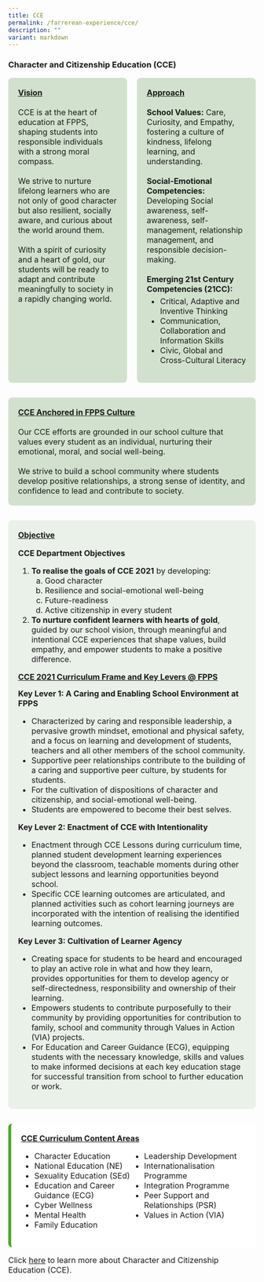 ```yaml
---
title: CCE
permalink: /farrerean-experience/cce/
description: ""
variant: markdown
---
```

<div>

  <h3>Character and Citizenship Education (CCE)</h3>

  
<div style="display: flex; gap: 20px; flex-wrap: wrap; margin-bottom: 30px;">
  <div style="flex: 1; background-color: #d2e1ce; padding: 20px; border-radius: 8px; font-size: 16px;">
    <span><u><strong>Vision</strong></u></span><br><br>
    CCE is at the heart of education at FPPS, shaping students into responsible individuals with a strong moral compass.<br><br>
    We strive to nurture lifelong learners who are not only of good character but also resilient, socially aware, and curious about the world around them.<br><br>
    With a spirit of curiosity and a heart of gold, our students will be ready to adapt and contribute meaningfully to society in a rapidly changing world.
  </div>

  <div style="flex: 1; background-color: #d2e1ce; padding: 20px; border-radius: 8px; font-size: 16px;">
    <span><u><strong>Approach</strong></u></span><br><br>
    <strong>School Values:</strong> Care, Curiosity, and Empathy, fostering a culture of kindness, lifelong learning, and understanding.<br><br>
    <strong>Social-Emotional Competencies:</strong> Developing Social awareness, self-awareness, self-management, relationship management, and responsible decision-making.<br><br>
    <strong>Emerging 21st Century Competencies (21CC):</strong><br>
    <ul style="font-size: 16px; margin-top: 5px;">
      <li>Critical, Adaptive and Inventive Thinking</li>
      <li>Communication, Collaboration and Information Skills</li>
      <li>Civic, Global and Cross-Cultural Literacy</li>
    </ul>
  </div>
</div>


  
<div style="background-color: #d2e1ce; padding: 20px; border-radius: 8px; margin-bottom: 30px; font-size: 16px;">
  <span style="font-size: 16px; margin-top: 0;"><u><strong>CCE Anchored in FPPS Culture</strong></u></span><br><br>
  Our CCE efforts are grounded in our school culture that values every student as an individual, nurturing their emotional, moral, and social well-being.<br><br>
  We strive to build a school community where students develop positive relationships, a strong sense of identity, and confidence to lead and contribute to society.
</div>


  
<div style="background-color: #eaf1e9; padding: 20px; border-radius: 8px; margin-bottom: 30px;">
  <span style="font-size: 16px;"><u><strong>Objective</strong></u></span><br><br>
  <span style="font-size: 16px;"><strong>CCE Department Objectives</strong></span>
  <ol style="font-size: 16px;">
    <li><strong>To realise the goals of CCE 2021</strong> by developing:
      <ol style="font-size: 16px;" type="a">
        <li>Good character</li>
        <li>Resilience and social-emotional well-being</li>
        <li>Future-readiness</li>
        <li>Active citizenship in every student</li>
      </ol>
    </li>
    <li><strong>To nurture confident learners with hearts of gold</strong>, guided by our school vision, through meaningful and intentional CCE experiences that shape values, build empathy, and empower students to make a positive difference.</li>
  </ol>

  <span style="font-size: 16px;"><u><strong>CCE 2021 Curriculum Frame and Key Levers @ FPPS</strong></u></span><br>

  <span style="font-size: 16px;"><strong>Key Lever 1: A Caring and Enabling School Environment at FPPS</strong></span>
  <ul style="font-size: 16px;">
    <li>Characterized by caring and responsible leadership, a pervasive growth mindset, emotional and physical safety, and a focus on learning and development of students, teachers and all other members of the school community.</li>
    <li>Supportive peer relationships contribute to the building of a caring and supportive peer culture, by students for students.</li>
    <li>For the cultivation of dispositions of character and citizenship, and social-emotional well-being.</li>
    <li>Students are empowered to become their best selves.</li>
  </ul>

  <span style="font-size: 16px;"><strong>Key Lever 2: Enactment of CCE with Intentionality</strong></span>
  <ul style="font-size: 16px;">
    <li>Enactment through CCE Lessons during curriculum time, planned student development learning experiences beyond the classroom, teachable moments during other subject lessons and learning opportunities beyond school.</li>
    <li>Specific CCE learning outcomes are articulated, and planned activities such as cohort learning journeys are incorporated with the intention of realising the identified learning outcomes.</li>
  </ul>

  <span style="font-size: 16px;"><strong>Key Lever 3: Cultivation of Learner Agency</strong></span>
  <ul style="font-size: 16px;">
    <li>Creating space for students to be heard and encouraged to play an active role in what and how they learn, provides opportunities for them to develop agency or self-directedness, responsibility and ownership of their learning.</li>
    <li>Empowers students to contribute purposefully to their community by providing opportunities for contribution to family, school and community through Values in Action (VIA) projects.</li>
    <li>For Education and Career Guidance (ECG), equipping students with the necessary knowledge, skills and values to make informed decisions at each key education stage for successful transition from school to further education or work.</li>
  </ul>
</div>


  
  <div style="background-color: #ffffff; border-left: 6px solid #51a72c; padding: 20px; border-radius: 8px;">
    <p style="font-size: 16px; margin-top: 0;"><strong><u>CCE Curriculum Content Areas</u></strong></p>
    <ul style="columns: 2; -webkit-columns: 2; -moz-columns: 2; font-size: 16px;">
      <li>Character Education</li>
      <li>National Education (NE)</li>
      <li>Sexuality Education (SEd)</li>
      <li>Education and Career Guidance (ECG)</li>
      <li>Cyber Wellness</li>
      <li>Mental Health</li>
      <li>Family Education</li>
      <li>Leadership Development</li>
      <li>Internationalisation Programme</li>
      <li>Integration Programme</li>
      <li>Peer Support and Relationships (PSR)</li>
      <li>Values in Action (VIA)</li>
    </ul>
  </div>

</div>
<p style="font-size: 16px;">Click <a style="font-size: 16px;" href="https://www.farrerparkpri.moe.edu.sg/cce/overview/">here</a> to learn more about Character and Citizenship Education (CCE).</p>
